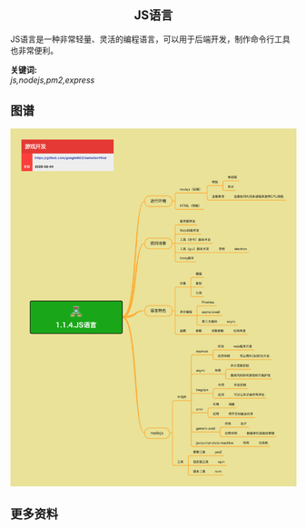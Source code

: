 <h2 align="center">JS语言</h2>
<p>
JS语言是一种非常轻量、灵活的编程语言，可以用于后端开发，制作命令行工具也非常便利。
</p>

**关键词:**<br/>
*js,nodejs,pm2,express*

## 图谱
![图片加载中...](../../exports/1.1.4.JS语言.png?raw=true)

## 更多资料